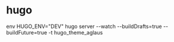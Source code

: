 # hugo

env HUGO_ENV="DEV" hugo server --watch --buildDrafts=true --buildFuture=true -t hugo_theme_aglaus
